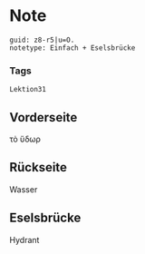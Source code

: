 # Note
```
guid: z8-r5|u=O.
notetype: Einfach + Eselsbrücke
```

### Tags
```
Lektion31
```

## Vorderseite
τὸ ὕδωρ

## Rückseite
Wasser

## Eselsbrücke
Hydrant
